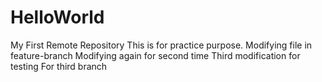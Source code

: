# HelloWorld
My First Remote Repository
This is for practice purpose.
Modifying file in feature-branch
Modifying again for second time
Third modification for testing
For third branch

